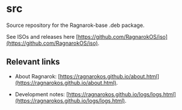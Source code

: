 # src

Source repository for the Ragnarok-base .deb package.

See ISOs and releases here [https://github.com/RagnarokOS/iso](https://github.com/RagnarokOS/iso).  

Relevant links
--------------

* About Ragnarok: [https://ragnarokos.github.io/about.html](https://ragnarokos.github.io/about.html).  

* Development notes: [https://ragnarokos.github.io/logs/logs.html](https://ragnarokos.github.io/logs/logs.html).
